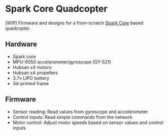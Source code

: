 Spark Core Quadcopter
=====================

[WIP] Firmware and designs for a from-scratch [Spark Core](http://spark.io) based quadcopter.


Hardware
--------

-   Spark core
-   MPU-6050 accelerometer/gyroscope (GY-521)
-   Hubsan x4 motors
-   Hubsan x4 propellers
-   3.7v LIPO battery
-   3d-printed frame


Firmware
--------

-   Sensor reading: Read values from gyroscope and accelerometer
-   Control inputs: Read simple commands from the network
-   Motor control: Adjust motor speeds based on sensor values and control inputs
